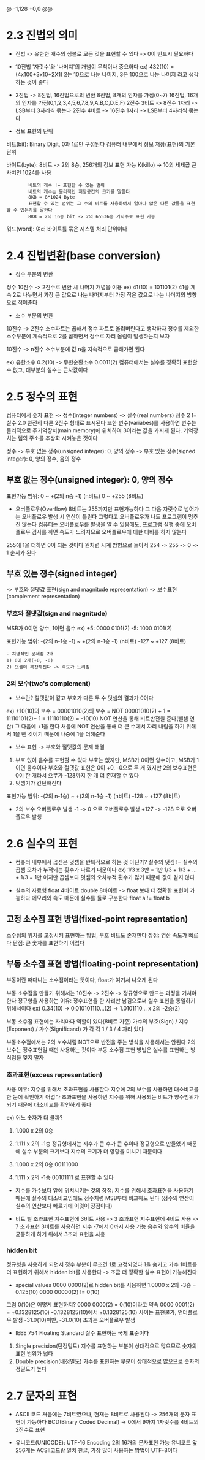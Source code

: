 @ -1,128 +0,0 @@
# 2.3 진법의 의미

- 진법 -> 유한한 개수의 심볼로 모든 것을 표현할 수 있다
    -> 0이 반드시 필요하다

- 10진법
'자릿수'와 '나머지'의 개념이 무척이나 중요하다
ex) 432(10) = (4x100+3x10+2X1)
2는 10으로 나눈 나머지, 3은 100으로 나눈 나머지 라고 생각하는 것이 좋다

- 2진법 -> 8진법, 16진법으로의 변환
8진법, 8개의 인자를 가짐(0~7)
16진법, 16개의 인자를 가짐(0,1,2,3,4,5,6,7,8,9,A,B,C,D,E,F)
2진수 3비트 -> 8진수 1자리 -> LSB부터 3자리씩 묶는다
2진수 4비트 -> 16진수 1자리 -> LSB부터 4자리씩 묶는다

- 정보 표현의 단위

비트(bit): Binary Digit, 0과 1로만 구성된다
컴퓨터 내부에서 정보 저장(표현)의 기본 단위

바이트(byte): 8비트 -> 2의 8승, 256개의 정보 표현 가능
            K(killo) -> 10의 세제곱 근사치인 1024를 사용

            비트의 개수 != 표현할 수 있는 범위
            비트의 개수는 물리적인 저장공간의 크기를 말한다
            8KB = 8*1024 Byte
            표현할 수 있는 범위는 그 수의 비트를 사용하여서 얼마나 많은 다른 값들을 표현할 수 있는지를 말한다
            8KB = 2의 16승 bit -> 2의 65536승 가지수로 표현 가능

워드(word): 여러 바이트를 묶은 시스템 처리 단위이다


# 2.4 진법변환(base conversion)

- 정수 부분의 변환

정수 10진수 -> 2진수로 변환 시 나머지 개념을 이용
ex) 41(10) = 101101(2)
41을 계속 2로 나누면서 가장 큰 값으로 나눈 나머지부터 가장 작은 값으로 나눈 나머지의 방향으로 적어준다

- 소수 부분의 변환

10진수 -> 2진수
소수파트는 곱해서 정수 파트로 올려버린다고 생각하자
정수를 제외한 소수부분에 계속적으로 2를 곱하면서 정수로 자리 올림이 발생하는지 보자

10진수 -> n진수
소수부분에 값 n을 지속적으로 곱해가면 된다

ex) 유한소수 0.2(10) -> 무한순환소수 0.0011(2)
컴퓨터에서는 실수를 정확히 표현할 수 없고, 대부분의 실수는 근사값이다


# 2.5 정수의 표현

컴퓨터에서 숫자 표현 -> 정수(integer numbers)
                -> 실수(real numbers)
정수 2 != 실수 2.0 완전히 다른 2진수 형태로 표시된다
또한 변수(variabes)를 사용하면 변수는 물리적으로 주기억장치(main memory)에 위치하여 3이라는 값을 가지게 된다. 기억장치는 렘의 주소를 추상화 시켜놓은 것이다

정수 -> 부호 없는 정수(unsigned integer): 0, 양의 정수
    -> 부호 있는 정수(signed integer): 0, 양의 정수, 음의 정수

## 부호 없는 정수(unsigned integer): 0, 양의 정수
표현가능 범위: 
0 ~ +(2의 n승 -1) (n비트)
0 ~ +255 (8비트)

- 오버플로우(Overflow)
8비트는 255까지만 표현가능하다
그 다음 자릿수로 넘어가는 오버플로우 발생 시 연산이 틀린다
그렇다고 오버플로우가 나도 프로그램이 멈추진 않는다
컴퓨터는 오버플로우를 발생을 알 수 있음에도,
프로그램 실행 중에 오버플로우 검사를 하면 속도가 느려지므로 오버플로우에 대한 대비를 하지 않는다

255에 1을 더하면 0이 되는 것이다
원처럼 시계 방향으로 돌아서 254 -> 255 -> 0 -> 1 순서가 된다

## 부호 있는 정수(signed integer)
-> 부호와 절댓값 표현(sign and magnitude representation)
-> 보수표현(complement representation)

### 부호와 절댓값(sign and magnitude)
MSB가 0이면 양수, 1이면 음수
ex) +5: 0000 0101(2)
    -5: 1000 0101(2)

표현가능 범위:
-(2의 n-1승 -1) ~ +(2의 n-1승 -1) (n비트)
-127 ~ +127 (8비트)

    - 치명적인 문제점 2개
    1) 0이 2개(+0, -0)
    2) 덧셈이 복잡해진다 -> 속도가 느려짐

### 2의 보수(two's complement)
- 보수란?
절댓값이 같고 부호가 다른 두 수
덧셈의 결과가 0이다

ex) +10(10)의 보수
= 00001010(2)의 보수
= NOT 00001010(2) + 1
= 11110101(2)+ 1
= 11110110(2)
= -10(10)
NOT 연산을 통해 비트반전읠 준다(뺄셈 연산)
그 다음에 +1을 한다
처음에 NOT 연산을 통해 더 큰 수에서 자리 내림을 하기 위해서 1을 뺀 것이기 때문에 나중에 1을 더해준다

- 보수 표현 -> 부호와 절댓값의 문제 해결
1) 부호 없이 음수를 표현할 수 있다
    부호는 없지만, MSB가 0이면 양수이고, MSB가 1이면 음수이다
    부호와 절댓값 표현은 0이 +0, -0으로 두 개 였지만
    2의 보수표현은 0이 한 개라서 으무가 -128까지 한 개 더 존재할 수 있다
2) 덧셈기가 간단해진다

표현가능 범위:
-(2의 n-1승) ~ +(2의 n-1승 -1) (n비트)
-128 ~ +127 (8비트)

- 2의 보수 오버플로우 발생
-1 -> 0 으로 오버플로우 발생
+127 -> -128 으로 오버플로우 발생


# 2.6 실수의 표현

- 컴퓨터 내부에서 곱셈은 덧셈을 반복적으로 하는 것 아닌가?
실수의 덧셈 != 실수의 곱셈
오차가 누적되는 횟수가 다르기 때문이다
ex) 1/3 x 3만 = 1만
    1/3 + 1/3 + ... + 1/3 = 1만
    이지만 곱셈보다 덧셈의 오차누적 횟수가 많기 때문에 값이 같지 않다

- 실수의 자료형
float 4바이트
double 8바이트 -> float 보다 더 정확한 표현이 가능하다
메모리와 속도 때문에 실수를 둘로 구분한다
float a != float b

## 고정 소수점 표현 방법(fixed-point representation)
소수점의 위치를 고정시켜 표현하는 방법, 부호 비트도 존재한다
장점: 연산 속도가 빠르다
단점: 큰 숫자를 표현하기 어렵다

## 부동 소수점 표현 방법(floating-point representation)
부동이란 떠다니는 소수점이라는 뜻이다, float가 여기서 나오게 된다

부동 소수점을 만들기 위해서는 10진수 -> 2진수 -> 정규형으로 만드는 과정을 거쳐야 한다
정규형을 사용하는 이유:
정수표현을 한 자리만 남김으로써 실수 표현을 통일하기 위해서이다
ex) 0.34(10)
-> 0.010101110...(2)
-> 1.0101110... x 2의 -2승(2)

부동 소수점 표현에는 자리마다 역할이 있다(8비트 기준)
가수의 부호(Sign) / 지수(Exponent) / 가수(Significand) 가 각 각 1 / 3 / 4 자리 있다

부동소수점에서는 2의 보수처럼 NOT으로 반전을 주는 방식을 사용해서는 안된다
2의 보수는 정수표현일 때만 사용하는 것이다
부동  소수점 표현 방법은 실수를 표현하는 방식임을 잊지 말자

### 초과표현(excess representation)
사용 이유: 지수를 위해서 초과표현을 사용한다
지수에 2의 보수를 사용하면 대소비교를 한 눈에 확인하기 어렵다
초과표현을 사용하면 지수를 위해 사용되는 비트가 양수범위가 되기 때문에 대소비교를 확인하기 좋다

ex) 어느 숫자가 더 클까?
1) 1.000 x 2의 0승
2) 1.111 x 2의 -1승
정규형에서는 지수가 큰 수가 큰 수이다
정규형으로 만들었기 때문에 실수 부분의 크기보다 지수의 크기가 더 영향을 미치기 때문이다

1) 1.000 x 2의 0승
00111000
2) 1.111 x 2의 -1승
00101111
로 표현할 수 있다

- 지수를 가수보다 앞에 위치시키는 것의 장점:
지수를 위해서 초과표현을 사용하기 때문에
실수의 대소비교임에도 정수처럼 MSB부터 비교해도 된다
(정수의 연산이 실수의 연산보다 빠르기에 이것이 장점이다)

- 비트 별 초과표현
지수표현에 3비트 사용 -> 3 초과표현
지수표현에 4비트 사용 -> 7 초과표현
3비트를 사용하면 지수 -7에서 0까지 사용 가능
음수와 양수의 비율을 균등하게 하기 위해서 3초과 표현을 사용

### hidden bit
정규형을 사용하게 되면서 정수 부분이 무조건 1로 고정되었다
1을 숨기고 가수 1비트를 더 표현하기 위해서 hidden bit를 사용한다
-> 조금 더 정확한 실수 표현이 가능해진다

- special values
0000 0000(2)로 hidden bit를 사용하면
1.0000 x 2의 -3승 = 0.125(10)
0000 00000(2) != 0(10)

그럼 0(10)은 어떻게 표현하지?
0000 0000(2) = 0(10)이라고 약속
0000 0001(2) = +0.1328125(10)
-0.1328125(10)에서 +0.1328125(10) 사이는 표현불가, 언더플로우 발생
-31.0(10)미만, -31.0(10) 초과는 오버플로우 발생

- IEEE 754 Floating Standard
실수 표현하는 국제 표준이다
1) Single precision(단정밀도)
지수를 표현하는 부분이 상대적으로 많으므로 숫자의 표현 범위가 넓다
2) Double precision(배정밀도)
가수를 표현하는 부분이 상대적으로 많으므로 숫자의 정밀도가 높다


# 2.7 문자의 표현

- ASCII 코드
처음에는 7비트였으나, 현재는 8비트로 사용된다
-> 256개의 문자 표현이 가능하다
BCD(Binary Coded Decimal)
-> 0에서 9까지 1자릿수를 4비트의 2진수로 표현

- 유니코드(UNICODE): UTF-16 Encoding
2의 16개의 문자표현 가능
유니코드 앞 256개는 ACSII코드랑 일치
한글, 가장 많이 사용하는 방법이 UTF-8이다

